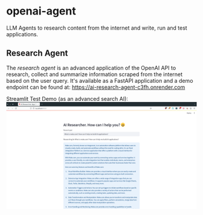 # openai-agent
LLM Agents to research content from the internet and write, run and test
applications.

## Research Agent
The _research agent_ is an advanced application of the OpenAI API to research,
collect and summarize information scraped from the internet based on the user
query. It's available as a FastAPI application and a demo endpoint can be found
at: https://ai-research-agent-c3fh.onrender.com

Streamlit Test Demo (as an advanced search AI):
![](./research-agent-streamlit-screenshot.png)
